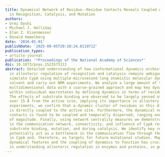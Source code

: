 ```yaml
---
title: Dynamical Network of Residue--Residue Contacts Reveals Coupled Allosteric Effects
  in Recognition, Catalysis, and Mutation
authors:
- Urmi Doshi
- Michael J. Holliday
- Elan Z. Eisenmesser
- Donald Hamelberg
date: '2016-01-01'
publishDate: '2025-09-05T20:10:24.011971Z'
publication_types:
- article-journal
publication: '*Proceedings of the National Academy of Sciences*'
doi: 10.1073/pnas.1523573113
abstract: Detailed understanding of how conformational dynamics orchestrates function
  in allosteric regulation of recognition and catalysis remains ambiguous. Here, we
  simulate CypA using multiple-microsecond-long atomistic molecular dynamics in explicit
  solvent and carry out NMR experiments. We analyze a large amount of time-dependent
  multidimensional data with a coarse-grained approach and map key dynamical features
  within individual macrostates by defining dynamics in terms of residue-residue contacts.
  The effects of substrate binding are observed to be largely sensed at a location
  over 15 Å from the active site, implying its importance in allostery. Using NMR
  experiments, we confirm that a dynamic cluster of residues in this distal region
  is directly coupled to the active site. Furthermore, the dynamical network of interresidue
  contacts is found to be coupled and temporally dispersed, ranging over 4 to 5 orders
  of magnitude. Finally, using network centrality measures we demonstrate the changes
  in the communication network, connectivity, and influence of CypA residues upon
  substrate binding, mutation, and during catalysis. We identify key residues that
  potentially act as a bottleneck in the communication flow through the distinct regions
  in CypA and, therefore, as targets for future mutational studies. Mapping these
  dynamical features and the coupling of dynamics to function has crucial ramifications
  in understanding allosteric regulation in enzymes and proteins, in general.
---
```

